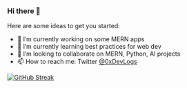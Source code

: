 ### Hi there 👋

<!--
**bug-author/bug-author** is a ✨ _special_ ✨ repository because its `README.md` (this file) appears on your GitHub profile.
-->

Here are some ideas to get you started:

- 🔭 I’m currently working on some MERN apps
- 🌱 I’m currently learning best practices for web dev
- 👯 I’m looking to collaborate on MERN, Python, AI projects
- 📫 How to reach me: Twitter [@0xDevLogs](twitter.com/0xDevLogs)
<!-- - 🤔 I’m looking for help with ... -->
<!-- - 💬 Ask me about ... -->
<!-- - 😄 Pronouns: ... -->
<!-- - ⚡ Fun fact: ... -->

[![GitHub Streak](https://streak-stats.demolab.com?user=bug-author&theme=tokyonight)](https://git.io/streak-stats)

